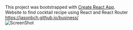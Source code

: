 This project was bootstrapped with [Create React App](https://github.com/facebook/create-react-app).  
Website to find cocktail recipe using React and React Router https://jasonbch.github.io/business/  
![ScreenShot](https://imgur.com/a/RCyXEFwg "ScreenShot")
